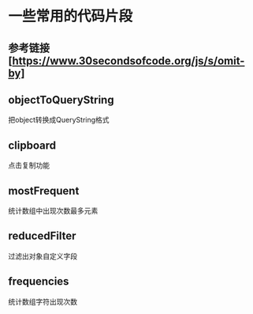 # 一些常用的代码片段
## 参考链接[https://www.30secondsofcode.org/js/s/omit-by]
## objectToQueryString
把object转换成QueryString格式
## clipboard
点击复制功能
## mostFrequent
统计数组中出现次数最多元素
## reducedFilter
过滤出对象自定义字段
## frequencies
统计数组字符出现次数
